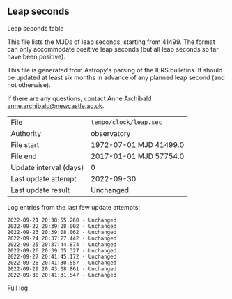 
## Leap seconds

Leap seconds table

This file lists the MJDs of leap seconds, starting from 41499.
The format can only accommodate positive leap seconds (but all
leap seconds so far have been positive).

This file is generated from Astropy's parsing of the IERS
bulletins. It should be updated at least six months in advance
of any planned leap second (and not otherwise).

If there are any questions, contact Anne Archibald
<anne.archibald@newcastle.ac.uk>.

|     |     |
|:--- |:--- |
| File | `tempo/clock/leap.sec` |
| Authority | observatory |
| File start | 1972-07-01 MJD 41499.0 |
| File end | 2017-01-01 MJD 57754.0 |
| Update interval (days) | 0 |
| Last update attempt | 2022-09-30 |
| Last update result | Unchanged |

Log entries from the last few update attempts:
```
2022-09-21 20:38:55.260 - Unchanged
2022-09-22 20:39:28.002 - Unchanged
2022-09-23 20:39:08.062 - Unchanged
2022-09-24 20:37:27.442 - Unchanged
2022-09-25 20:37:44.874 - Unchanged
2022-09-26 20:39:35.327 - Unchanged
2022-09-27 20:41:45.172 - Unchanged
2022-09-28 20:41:30.557 - Unchanged
2022-09-29 20:43:08.861 - Unchanged
2022-09-30 20:41:31.547 - Unchanged
```
[Full log](https://raw.githubusercontent.com/ipta/pulsar-clock-corrections/main/log/tempo/clock/leap.sec.log)
